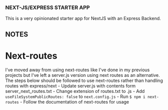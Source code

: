 ### NEXT-JS/EXPRESS STARTER APP

This is a very opinionated starter app for NextJS with an Express Backend.

## NOTES

# Next-routes
I've moved away from using next-routes like I've done in my previous projects but I've left a server.js version using next routes as an alternative. The steps below should be followed to use next-routes rather than handling routes with express/next
    -   Update server.js with contents form server_next_routes.txt
    -   Change extension of routes.txt to .js
    -   Add `useFileSystemPublicRoutes: false` to `next.config.js`
    -   Run `$ npm i next-routes`
    -   Follow the documentation of next-routes for usage
